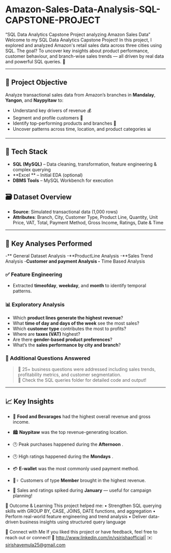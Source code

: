 # Amazon-Sales-Data-Analysis-SQL-CAPSTONE-PROJECT
“SQL Data Analytics Capstone Project analyzing Amazon Sales Data”
Welcome to my SQL Data Analytics Capstone Project! In this project, I explored and analyzed Amazon's retail sales data across three cities using SQL. The goal? To uncover key insights about product performance, customer behaviour, and branch-wise sales trends — all driven by real data and powerful SQL queries. 🚀

---

## 📌 Project Objective

Analyze transactional sales data from Amazon’s branches in **Mandalay**, **Yangon**, and **Naypyitaw** to:

- Understand key drivers of revenue 💰
- Segment and profile customers 👥
- Identify top-performing products and branches 🏬
- Uncover patterns across time, location, and product categories 📊

---

## 🧰 Tech Stack

- **SQL (MySQL)** – Data cleaning, transformation, feature engineering & complex querying  
- **Excel ** – Initial EDA (optional)  
- **DBMS Tools** – MySQL Workbench  for execution  

## 🗃️ Dataset Overview

- **Source**: Simulated transactional data (1,000 rows)
- **Attributes**: Branch, City, Customer Type, Product Line, Quantity, Unit Price, VAT, Total, Payment Method, Gross Income, Ratings, Date & Time
---
## 🧪 Key Analyses Performed
-** General Dataset Analysis
-**ProductLine Analysis
-**Sales Trend Analysis
-**Customer and payment Analysis
-**  Time Based Analysis
### ✅ Feature Engineering
- Extracted **timeofday**, **weekday**, and **month** to identify temporal patterns.

### 📊 Exploratory Analysis
- Which **product lines generate the highest revenue**?
- What **time of day and days of the week** see the most sales?
- Which **customer type** contributes the most to profits?
- Where are **taxes (VAT)** highest?
- Are there **gender-based product preferences**?
- What’s the **sales performance by city and branch**?

### 🧠 Additional Questions Answered
>🔹 25+ business questions were addressed including sales trends, profitability metrics, and customer segmentation.  
>🔹 Check the SQL queries folder for detailed code and output!
---

## 📈 Key Insights

- 🥇 **Food and Bevarages** had the highest overall revenue and gross income.
- 🏙 **Naypitaw** was the top revenue-generating location.
- 🕐 Peak purchases happened during the **Afternoon** .
- 🕐 High ratings happened during the **Mondays** .

- 💳 **E-wallet** was the most commonly used payment method.
- 🧍♀️ Customers of type **Member** brought in the highest revenue.
- 📅 Sales and ratings spiked during **January** — useful for campaign planning!

🏁 Outcome & Learning
This project helped me:
•	Strengthen SQL querying skills with GROUP BY, CASE, JOINS, DATE functions, and aggregation
•	Perform real-world feature engineering and trend analysis
•	Deliver data-driven business insights using structured query language

🔗 Connect with Me
If you liked this project or have feedback, feel free to reach out or connect!
🔗 http://www.linkedin.com/in/vsirishaofficial| ✉️ sirishavemula25@gmail.com 

